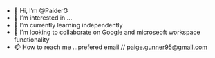 - 👋 Hi, I’m @PaiderG
- 👀 I’m interested in ...
- 🌱 I’m currently learning independently 
- 💞️ I’m looking to collaborate on Google and microseoft workspace functionality
- 📫 How to reach me ...prefered email // paige.gunner95@gmail.com 

<!---
PaiderG/PaiderG is a ✨ special ✨ repository because its `README.md` (this file) appears on your GitHub profile.
You can click the Preview link to take a look at your changes.
--->
